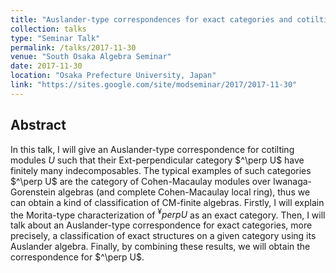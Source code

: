 ```yaml
---
title: "Auslander-type correspondences for exact categories and cotilting modules"
collection: talks
type: "Seminar Talk"
permalink: /talks/2017-11-30
venue: "South Osaka Algebra Seminar"
date: 2017-11-30
location: "Osaka Prefecture University, Japan"
link: "https://sites.google.com/site/modseminar/2017/2017-11-30"
---
```


## Abstract
In this talk, I will give an Auslander-type correspondence for cotilting modules $U$ such that their Ext-perpendicular category \$^\perp U\$ have finitely many indecomposables. The typical examples of such categories \$^\perp U\$ are the category of Cohen-Macaulay modules over Iwanaga-Gorenstein algebras (and complete Cohen-Macaulay local ring), thus we can obtain a kind of classification of CM-finite algebras. Firstly, I will explain the Morita-type characterization of $^¥perp U$ as an exact category. Then, I will talk about an Auslander-type correspondence for exact categories, more precisely, a classification of exact structures on a given category using its Auslander algebra. Finally, by combining these results, we will obtain the correspondence for \$^\perp U\$.
